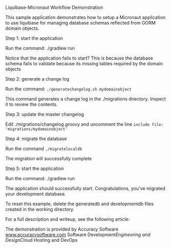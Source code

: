 
Liquibase-Micronaut Workflow Demonstration

This sample application demonstrates how to setup a Micronaut application to use liquibase for managing database schemas reflected from GORM domain objects.


Step 1: start the application 

   Run the command: ./gradlew run

  Notice that the application fails to start? This is because the database schema fails to validate because its missing tables required by the domain objects

Step 2: generate a change log

  Run the command: `./generatechangelog.sh mydomainobject`

  This command generates a change log in the ./migrations directory. Inspect it to review the contents.

Step 3: update the master changelog

  Edit ./migrations/changelog.groovy and uncomment the line
    `include file: 'migrations/mydomainobject'`

Step 4: migrate the database

  Run the command `./migratelocaldb`

  The migration will successfully complete

Step 5: start the application 

  Run the command: ./gradlew run

  The application should successfully start. Congratulations, you've migrated your development database.


To reset this example, delete the generatedb and developmentdb files created in the working directory.

For a full description and writeup, see the following article: <link to article>

The demonstration is provided by Accuracy Software
www.accuracysoftware.com
Software Development*Engineering and Design*Cloud Hosting and DevOps
